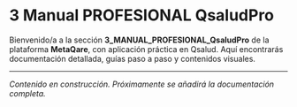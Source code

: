 # 3 Manual PROFESIONAL QsaludPro

Bienvenido/a a la sección **3_MANUAL_PROFESIONAL_QsaludPro** de la plataforma **MetaQare**, con aplicación práctica en Qsalud. Aquí encontrarás documentación detallada, guías paso a paso y contenidos visuales.

---

_Contenido en construcción. Próximamente se añadirá la documentación completa._
